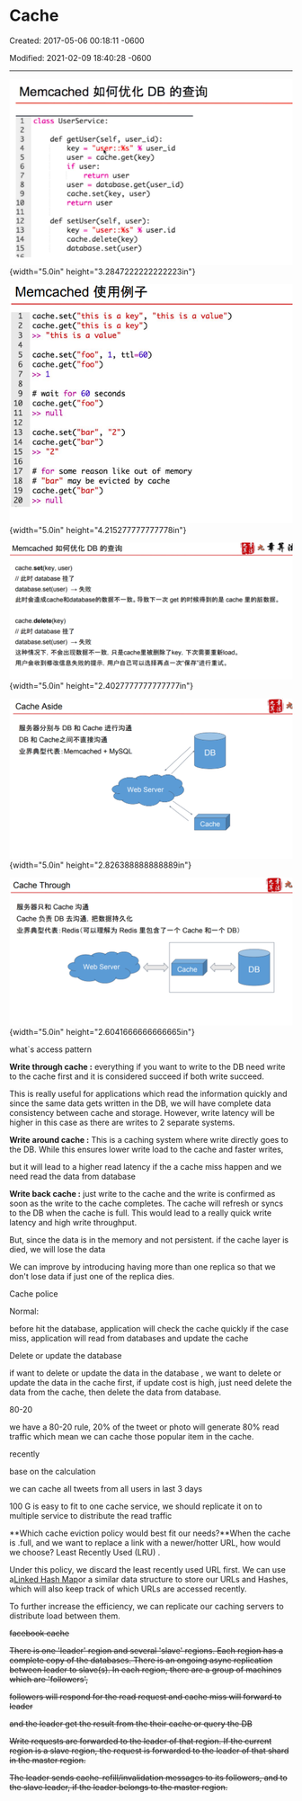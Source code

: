 # Cache

Created: 2017-05-06 00:18:11 -0600

Modified: 2021-02-09 18:40:28 -0600

---

![Memcached DB 1 class UserService: 2 3 4 5 6 7 8 9 lø 11 12 13 14 15 def def getUser(self, user_id): key --- "user: :xs" user_id user = cache.get(key) if user: return user user = database. cache. set(key, user) return user setUser(se1f, user): key "user: user. id cache. delete(key) database. set(user) ](../../media/Memeory-Cache-Cache-image1.png){width="5.0in" height="3.2847222222222223in"}



![Memcached 1 2 3 4 5 6 7 8 9 10 11 12 13 14 15 16 17 18 19 20 cache. is a key" , cache. is a key") "this is a value" cache. set( "foo", 1, tt1-6Ø) cache. get(" foo") # wait for 60 seconds cache. get(" foo" ) null cache. set( "bar", "2") cache. get( " bar") # for some "this is a value") reason like out of memory # "bar" may be evicted by cache cache. get(" bar") null ](../../media/Memeory-Cache-Cache-image2.png){width="5.0in" height="4.215277777777778in"}



![Memcached 如 何 优 亻 匕 DB 的 查 询 cache. set( key, user) / / 此 时 database 挂 了 database.set(user) 乛 失 败 此 时 会 造 成 cache 和 database 的 数 据 不 一 致 。 导 致 下 一 次 get 的 时 候 得 到 的 是 cache 里 的 脏 数 据 。 cache.delete(key) / / 此 时 database 挂 了 database.set(user) 乛 失 败 这 种 情 况 下 ， 不 会 出 现 数 据 不 一 致 ， 只 是 cache 里 被 删 除 了 key, 下 次 需 要 重 新 ad 。 用 户 会 收 到 修 改 信 息 失 败 的 提 示 ， 用 户 自 己 可 以 选 择 再 点 一 次 " 保 存 " 进 行 重 试 。 ](../../media/Memeory-Cache-Cache-image3.png){width="5.0in" height="2.4027777777777777in"}



![Cache Aside DB Cache DB : Memcached + MySQL Web Server DB Cache ](../../media/Memeory-Cache-Cache-image4.png){width="5.0in" height="2.826388888888889in"}



![Cache Through 服 务 器 只 和 Cache 沟 通 Cache 负 责 DB 去 沟 通 ， 把 数 据 持 久 化 业 界 典 型 代 表 ． Redis （ 可 以 理 解 为 Redis 里 包 含 了 一 个 Cache 和 一 个 DB) Web Server Cache DB ](../../media/Memeory-Cache-Cache-image5.png){width="5.0in" height="2.6041666666666665in"}





what`s access pattern



**Write through cache :** everything if you want to write to the DB need write to the cache first and it is considered succeed if both write succeed.



This is really useful for applications which read the information quickly and since the same data gets written in the DB, we will have complete data consistency between cache and storage. However, write latency will be higher in this case as there are writes to 2 separate systems.



**Write around cache :** This is a caching system where write directly goes to the DB. While this ensures lower write load to the cache and faster writes,



but it will lead to a higher read latency if the a cache miss happen and we need read the data from database











**Write back cache :** just write to the cache and the write is confirmed as soon as the write to the cache completes. The cache will refresh or syncs to the DB when the cache is full. This would lead to a really quick write latency and high write throughput.



But, since the data is in the memory and not persistent. if the cache layer is died, we will lose the data

We can improve by introducing having more than one replica so that we don't lose data if just one of the replica dies.









Cache police



Normal:



before hit the database, application will check the cache quickly if the case miss, application will read from databases and update the cache



Delete or update the database



if want to delete or update the data in the database , we want to delete or update the data in the cache first, if update cost is high, just need delete the data from the cache, then delete the data from database.





80-20



we have a 80-20 rule, 20% of the tweet or photo will generate 80% read traffic which mean we can cache those popular item in the cache.





recently



base on the calculation



we can cache all tweets from all users in last 3 days



100 G is easy to fit to one cache service, we should replicate it on to multiple service to distribute the read traffic







**Which cache eviction policy would best fit our needs?**When the cache is .full, and we want to replace a link with a newer/hotter URL, how would we choose? Least Recently Used (LRU) .



Under this policy, we discard the least recently used URL first. We can use a[Linked Hash Map](https://docs.oracle.com/javase/7/docs/api/java/util/LinkedHashMap.html)or a similar data structure to store our URLs and Hashes, which will also keep track of which URLs are accessed recently.

To further increase the efficiency, we can replicate our caching servers to distribute load between them.





~~facebook cache~~





~~There is one 'leader' region and several 'slave' regions. Each region has a complete copy of the databases. There is an ongoing async replication between leader to slave(s). In each region, there are a group of machines which are 'followers',~~



~~followers will respond for the read request and cache miss will forward to leader~~

~~and the leader get the result from the their cache or query the DB~~



~~Write requests are forwarded to the leader of that region. If the current region is a slave region, the request is forwarded to the leader of that shard in the master region.~~





~~The leader sends cache-refill/invalidation messages to its followers, and to the slave leader, if the leader belongs to the master region.~~














